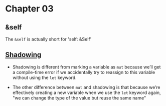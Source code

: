 # Chapter 03

## &self

The `&self` is actually short for 'self: &Self'

## [Shadowing]

- Shadowing is different from marking a variable as `mut` because we’ll get a compile-time error if we accidentally try to reassign to this variable without using the `let` keyword.

- The other difference between `mut` and shadowing is that because we’re effectively creating a new variable when we use the `let` keyword again, "we can change the type of the value but reuse the same name"

<!-- links -->
[Shadowing]: https://doc.rust-lang.org/book/ch03-01-variables-and-mutability.html#shadowing
